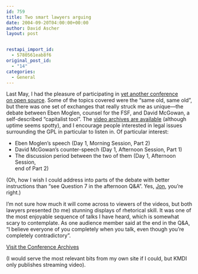 ```yaml
---
id: 759
title: Two smart lawyers arguing
date: 2004-09-20T04:00:00+00:00
author: David Ascher
layout: post


restapi_import_id:
  - 5780561eab8f6
original_post_id:
  - "14"
categories:
  - General
---
```

Last May, I had the pleasure of participating in [yet another conference  
on open source](http://osconf.kmdi.utoronto.ca/). Some of the topics covered were the &#8220;same old, same old&#8221;,  
but there was one set of exchanges that really struck me as unique&#8212;the  
debate between Eben Moglen, counsel for the <span class="caps">FSF</span>, and David McGowan, a  
self-described &#8220;capitalist tool&#8221;. The [video archives are available](http://osconf.kmdi.utoronto.ca/multimedia_archive.htm) (although uptime seems spotty), and I encourage people interested in legal issues surrounding the <span class="caps">GPL</span> in particular to listen in. Of particular interest:

  * Eben Moglen&#8217;s speech (Day 1, Morning Session, Part 2)
  * David McGowan&#8217;s counter-speech (Day 1, Afternoon Session, Part 1)
  * The discussion period between the two of them (Day 1, Afternoon Session,  
    end of Part 2)

(Oh, how I wish I could address into parts of the debate with better  
instructions than &#8220;see Question 7 in the afternoon Q&A&#8221;. Yes, [Jon](http://weblog.infoworld.com/udell/2004/08/12.html#a1058), you&#8217;re right.)

I&#8217;m not sure how much it will come across to viewers of the videos, but both lawyers presented (to me) stunning displays of rhetorical skill. It was one of the most enjoyable sequence of talks I have heard, which is somewhat scary to contemplate. As one audience member said at the end in the Q&A, &#8220;I believe everyone of you completely when you talk, even though you&#8217;re completely contradictory&#8221;.

[Visit the Conference Archives](http://osconf.kmdi.utoronto.ca/multimedia_archive.htm)

(I would serve the most relevant bits from my own site if I could, but <span class="caps">KMDI</span> only publishes streaming video).